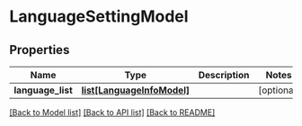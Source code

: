 # LanguageSettingModel

## Properties
Name | Type | Description | Notes
------------ | ------------- | ------------- | -------------
**language_list** | [**list[LanguageInfoModel]**](LanguageInfoModel.md) |  | [optional] 

[[Back to Model list]](../README.md#documentation-for-models) [[Back to API list]](../README.md#documentation-for-api-endpoints) [[Back to README]](../README.md)

